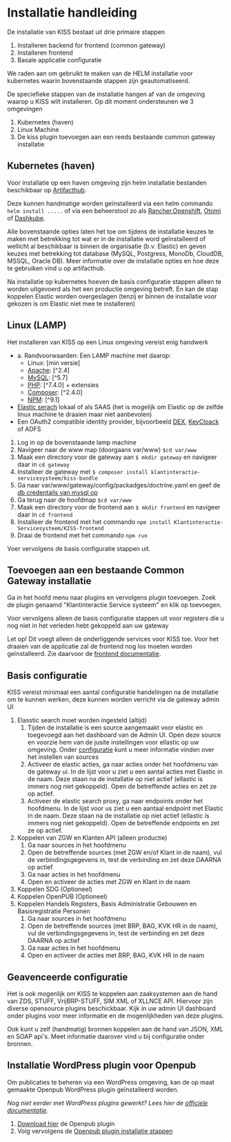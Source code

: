 # Installatie handleiding
De installatie van KISS bestaat uit drie primaire stappen
1. Installeren backend for frontend (common gateway)
2. Installeren frontend 
3. Basale applicatie configuratie

We raden aan om gebruikt te maken van de HELM installatie voor kubernetes waarin bovenstaande stappen zijn geautomatiseerd.

De speciefieke stappen van de installatie hangen af van de omgeving waarop u KISS wilt installeren. Op dit moment ondersteunen we 3 omgevingen
1. Kubernetes (haven)
2. Linux Machine
3. De kiss plugin toevoegen aan een reeds bestaande common gateway installatie

## Kubernetes (haven)
Voor installatie op een haven omgeving zijn helm installatie bestanden beschikbaar op [Artifacthub](). 

Deze kunnen handmatige worden geïnstalleerd via een helm commando `helm install .....` of via een beheerstool zo als [Rancher](https://www.rancher.com/),[Openshift](https://www.redhat.com/en/technologies/cloud-computing/openshift), [Otomi](https://redkubes.com/category/otomi/) of [Dashkube](https://www.dashkube.com/).

Alle bovenstaande opties laten het toe om tijdens de installatie keuzes te maken met betrekking tot wat er in de installatie word geïnstalleerd of wellicht al beschikbaar is binnen de organisatie (b.v. Elastic) en geven keuzes met betrekking tot database (MySQL, Postgress, MonoDb, CloudDB, MSSQL, Oracle DB). Meer informatie over de installatie opties en hoe deze te gebruiken vind u op artifacthub.

Na installatie op kubernetes hoeven de basis configuratie stappen alleen te worden uitgevoerd als het een productie omgeving betreft. En kan de stap koppelen Elastic worden overgeslagen (tenzij er binnen de installatie voor gekozen is om Elastic  niet mee te installeren)

## Linux (LAMP)
Het installeren van KISS op een  Linux omgeving vereist enig handwerk
- a.	Randvoorwaarden: Een LAMP machine met daarop:
  - Linux: [min versie]
  - [Apache](https://ubuntu.com/tutorials/install-and-configure-apache#1-overview): [^2.4]
  - [MySQL](https://www.digitalocean.com/community/tutorials/how-to-install-mysql-on-ubuntu-20-04): [^5.7]
  - [PHP](https://www.php.net/manual/en/install.unix.debian.php): [^7.4.0] + extensies
  - [Composer](https://getcomposer.org/download/): [^2.4.0]
  - [NPM](https://www.npmjs.com/package/npm): [^9.1]
- [Elastic serach](https://www.elastic.co/) lokaal of als SAAS  (het is mogelijk om Elastic op de zelfde linux machine te draaien maar niet aanbevolen)
- Een OAuth2 compatible identity provider, bijvoorbeeld [DEX](https://dexidp.io/), [KeyCloack](https://www.keycloak.org/) of ADFS

1. Log in op de bovenstaande lamp machine 
2. Navigeer naar de www map (doorgaans var/www) `$cd var/www`
3. Maak een directory voor de gateway aan `$ mkdir gateway` en navigeer daar in `cd gateway`
4. Installeer de gateway met `$ composer install klantinteractie-servicesysteem/kiss-bundle`
5. Ga naar var/www/gateway/config/packadges/doctrine.yaml en geef de [db credentails van mysql op](https://www.doctrine-project.org/projects/doctrine-dbal/en/latest/reference/configuration.html)
6. Ga terug naar de hoofdmap `$cd var/www`
7. Maak een directory voor de frontend aan `$ mkdir frontend` en navigeer daar in `cd frontend`
8. Installeer de frontend met het commando `npm install Klantinteractie-Servicesysteem/KISS-frontend`
8. Draai de frontend met het commando `npm run`



Voer vervolgens de basis configuratie stappen uit.

## Toevoegen aan een bestaande Common Gateway installatie
Ga in het hoofd menu naar plugins en vervolgens plugin toevoegen. Zoek de plugin genaamd "Klantinteractie Service systeem" en klik op toevoegen. 

Voor vervolgens alleen de basis configuratie stappen uit voor registers die u nog niet in het verleden hebt gekoppeld aan uw gateway

Let op! Dit voegt alleen de onderliggende services voor KISS toe. Voor het draaien van de applicatie zal de frontend nog los moeten worden geïnstalleerd. Zie daarvoor de [frontend documentatie](https://github.com/Klantinteractie-Servicesysteem/KISS-frontend).

## Basis configuratie
KISS vereist minimaal een aantal configuratie handelingen na de installatie om te kunnen werken, deze kunnen worden verricht via de gateway admin UI

1. Elasstic search moet worden ingesteld (altijd)
   1. Tijden de installatie is een source aangemaakt voor elastic en toegevoegd aan het dashboard van de Admin UI. Open deze source en voorzie hem van de jusite instellingen voor ellastic op uw omgeving. Onder [configuratie](/docs/CONFIGURATIE.md) kunt u meer informatie vinden over het instellen van sources
   2. Activeer de elastic acties, ga naar acties onder het hoofdmenu van de gateway ui. In de lijst voor u ziet u een aantal acties met Elastic in de naam. Deze staan na de installatie op niet actief (ellastic is immers nog niet gekoppeld). Open de betreffende acties en zet ze op actief.
   3. Activeer de elastic search proxy, ga naar endpoints onder het hoofdmenu. In de lijst voor us ziet u een aantaal endpoint met Elastic in de naam. Deze staan na de installatie op niet actief (ellastic is immers nog niet gekoppeld). Open de betreffende endpoints en zet ze op actief.
4. Koppelen van ZGW en Klanten API (alleen productie)
   1. Ga naar sources in het hoofdmenu
   2. Open de betreffende sources (met ZGW en/of Klant in de naam), vul de verbindingsgegevens in, test de verbinding en zet deze DAARNA op actief
   3. Ga naar acties in het hoofdmenu
   4. Open en activeer de acties met ZGW en Klant in de naam
5. Koppelen SDG  (Optioneel)
6. Koppelen OpenPUB (Optioneel)
7. Koppelen Handels Registers, Basis Administratie Gebouwen en Basisregistratie Personen
   1. Ga naar sources in het hoofdmenu
   2. Open de betreffende sources (met BRP, BAG, KVK HR in de naam), vul de verbindingsgegevens in, test de verbinding en zet deze DAARNA op actief
   3. Ga naar acties in het hoofdmenu
   4. Open en activeer de acties met BRP, BAG, KVK HR in de naam

## Geavenceerde configuratie
Het is ook mogenlijk om KISS te koppelen aan zaaksystemen aan de hand van ZDS, STUFF, VrijBRP-STUFF, SIM XML of XLLNCE API. Hiervoor zijn diverse opensource plugins beschickbaar. Kijk in uw admin UI dashboard onder plugins voor meer informatie en de mogenlijkheden van deze plugins.

Ook kunt u zelf (handmatig) bronnen koppelen aan de hand van JSON, XML en SOAP api's. Meet informatie daarover vind u bij configuratie onder bronnen. 

## Installatie WordPress plugin voor Openpub
Om publicaties te beheren via een WordPress omgeving, kan de op maat gemaakte Openpub WordPress plugin geïnstalleerd worden.

_Nog niet eerder met WordPress plugins gewerkt? Lees hier de [officiele documentatie](https://wordpress.org/support/article/managing-plugins/)._

1. [Download hier](https://github.com/Klantinteractie-Servicesysteem/Openpub/tree/master/plugins/OpenPub) de Openpub plugin
2. Volg vervolgens de [Openpub plugin installatie stappen](https://github.com/Klantinteractie-Servicesysteem/Openpub#readme)
















